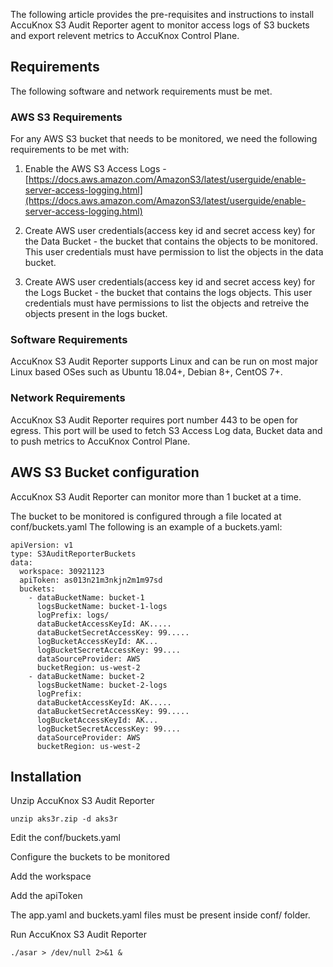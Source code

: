 The following article provides the pre-requisites and instructions to install AccuKnox S3 Audit Reporter agent to monitor access logs of S3 buckets and export relevent metrics to AccuKnox Control Plane.

## Requirements
The following software and network requirements must be met.

### AWS S3 Requirements
For any AWS S3 bucket that needs to be monitored, we need the following requirements to be met with:

1. Enable the AWS S3 Access Logs - [https://docs.aws.amazon.com/AmazonS3/latest/userguide/enable-server-access-logging.html](https://docs.aws.amazon.com/AmazonS3/latest/userguide/enable-server-access-logging.html)

2. Create AWS user credentials(access key id and secret access key) for the Data Bucket - the bucket that contains the objects to be monitored. This user credentials must have permission to list the objects in the data bucket.

3. Create AWS user credentials(access key id and secret access key) for the Logs Bucket - the bucket that contains the logs objects. This user credentials must have permissions to list the objects and retreive the objects present in the logs bucket.

### Software Requirements
AccuKnox S3 Audit Reporter supports Linux and can be run on most major Linux based OSes such as Ubuntu 18.04+, Debian 8+, CentOS 7+.

### Network Requirements
AccuKnox S3 Audit Reporter requires port number 443 to be open for egress. This port will be used to fetch S3 Access Log data, Bucket data and to push metrics to AccuKnox Control Plane.

## AWS S3 Bucket configuration
AccuKnox S3 Audit Reporter can monitor more than 1 bucket at a time. 

The bucket to be monitored is configured through a file located at conf/buckets.yaml The following is an example of a buckets.yaml:

```
apiVersion: v1
type: S3AuditReporterBuckets
data:
  workspace: 30921123
  apiToken: as013n21m3nkjn2m1m97sd
  buckets:
    - dataBucketName: bucket-1
      logsBucketName: bucket-1-logs
      logPrefix: logs/
      dataBucketAccessKeyId: AK.....
      dataBucketSecretAccessKey: 99.....
      logBucketAccessKeyId: AK...
      logBucketSecretAccessKey: 99....
      dataSourceProvider: AWS
      bucketRegion: us-west-2
    - dataBucketName: bucket-2
      logsBucketName: bucket-2-logs
      logPrefix:
      dataBucketAccessKeyId: AK.....
      dataBucketSecretAccessKey: 99.....
      logBucketAccessKeyId: AK...
      logBucketSecretAccessKey: 99....
      dataSourceProvider: AWS
      bucketRegion: us-west-2
```

## Installation
Unzip AccuKnox S3 Audit Reporter 

`unzip aks3r.zip -d aks3r`

Edit the conf/buckets.yaml

Configure the buckets to be monitored

Add the workspace

Add the apiToken

The app.yaml and buckets.yaml files must be present inside conf/ folder.

Run AccuKnox S3 Audit Reporter

`./asar > /dev/null 2>&1 &`